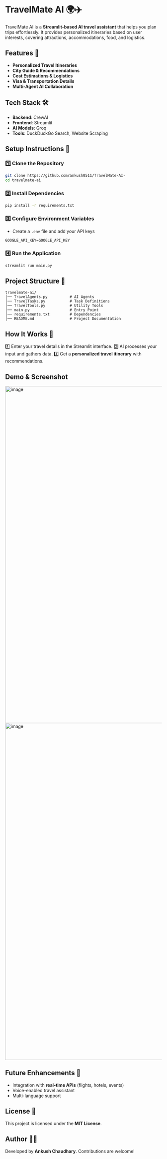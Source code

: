 # TravelMate AI 🌍✈️

TravelMate AI is a **Streamlit-based AI travel assistant** that helps you plan trips effortlessly. It provides personalized itineraries based on user interests, covering attractions, accommodations, food, and logistics.

## Features 🚀
- **Personalized Travel Itineraries**
- **City Guide & Recommendations**
- **Cost Estimations & Logistics**
- **Visa & Transportation Details**
- **Multi-Agent AI Collaboration**

## Tech Stack 🛠️
- **Backend**:  CrewAI
- **Frontend**: Streamlit
- **AI Models**:  Groq 
- **Tools**: DuckDuckGo Search, Website Scraping

## Setup Instructions 🔧

### 1️⃣ Clone the Repository
```bash
git clone https://github.com/ankush0511/TravelMate-AI-
cd travelmate-ai
```

### 2️⃣ Install Dependencies
```bash
pip install -r requirements.txt
```

### 3️⃣ Configure Environment Variables
- Create a `.env` file and add your API keys
```env
GOOGLE_API_KEY=GOOGLE_API_KEY
```


### 4️⃣ Run the Application
```bash
streamlit run main.py
```

## Project Structure 📂
```
travelmate-ai/    
│── TravelAgents.py          # AI Agents
│── TravelTasks.py           # Task Definitions
│── TravelTools.py           # Utility Tools
│── main.py                  # Entry Point
│── requirements.txt         # Dependencies
│── README.md                # Project Documentation
```

## How It Works 🔄
1️⃣ Enter your travel details in the Streamlit interface.
2️⃣ AI processes your input and gathers data.
3️⃣ Get a **personalized travel itinerary** with recommendations.

## Demo & Screenshot
<img width="1920" height="1080" alt="image" src="https://github.com/user-attachments/assets/c1fd1a48-0cfb-453e-8e24-8bf1a81a0642" />
<img width="1920" height="1080" alt="image" src="https://github.com/user-attachments/assets/ff7feaa2-9218-4d61-bb68-c238b98d1ab0" />



## Future Enhancements 🌟
- Integration with **real-time APIs** (flights, hotels, events)
- Voice-enabled travel assistant
- Multi-language support

## License 📝
This project is licensed under the **MIT License**.

## Author 👨‍💻
Developed by **Ankush Chaudhary**. Contributions are welcome!

